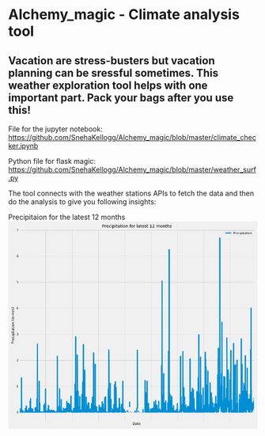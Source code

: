 # Alchemy_magic - Climate analysis tool

## Vacation are stress-busters but vacation planning can be sressful sometimes. This weather exploration tool helps with one important part. Pack your bags after you use this!

File for the jupyter notebook:
https://github.com/SnehaKellogg/Alchemy_magic/blob/master/climate_checker.ipynb

Python file for flask magic:
https://github.com/SnehaKellogg/Alchemy_magic/blob/master/weather_surf.py

The tool connects with the weather stations APIs to fetch the data and then do the analysis to give you following insights:


Precipitaion for the latest 12 months
![Precipitation density over last 12 months](https://github.com/SnehaKellogg/Alchemy_magic/blob/master/Precipitation.png)


